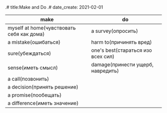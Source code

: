 .# title:Make and Do
.# date_create: 2021-02-01

|make|do|
|-|-|
|myself at home(чувствовать себя как дома)|a survey(опросить)|
|a mistake(ошибаться)|harm to(причинять вред)|
|sure(убеждаться)|one's best(стараться изо всех сил)|
|sense(иметь смысл)|damage(принести ущерб, навредить)|
|a call(позвонить)||
|a decision(принять решение)||
|a promise(пообещать)||
|a difference(иметь значение)||
